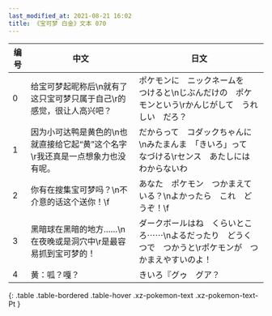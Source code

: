 ```yaml
---
last_modified_at: 2021-08-21 16:02
title: 《宝可梦 白金》文本 070
---
```

| 编号 | 中文 | 日文 |
| ---- | ---- | ---- |
| 0 | 给宝可梦起昵称后\n就有了这只宝可梦只属于自己\r的感觉，很让人高兴吧？ | ポケモンに　ニックネームを　つけると\nじぶんだけの　ポケモンという\rかんじがして　うれしい　だろ？ |
| 1 | 因为小可达鸭是黄色的\n也就直接给它起“黄”这个名字\r我还真是一点想象力也没有呢。 | だからって　コダックちゃんに\nみたまんま　「きいろ」って　なづける\rセンス　あたしには　わからないわ |
| 2 | 你有在搜集宝可梦吗？\n不介意的话这个送你！\f | あなた　ポケモン　つかまえている？\nよかったら　これ　どうぞ！\f |
| 3 | 黑暗球在黑暗的地方……\n在夜晚或是洞穴中\r是最容易抓到宝可梦的！ | ダークボールはね　くらいところ⋯⋯\nよるだったり　どうくつで　つかうと\rポケモンが　つかまえやすいのよ！ |
| 4 | 黄：呱？嘎？ | きいろ『グゥ　グア？ |
{: .table .table-bordered .table-hover .xz-pokemon-text .xz-pokemon-text-Pt }